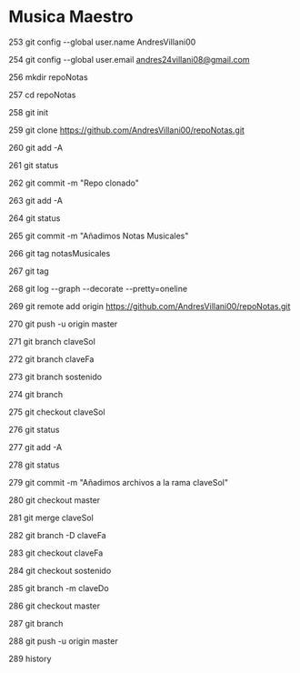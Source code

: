 # Musica Maestro
253 git config --global user.name AndresVillani00    

254 git config --global user.email andres24villani08@gmail.com

 256  mkdir repoNotas  
 
  257  cd repoNotas
  
  258  git init
  
  259  git clone https://github.com/AndresVillani00/repoNotas.git
  
  260  git add -A
  
  261  git status
  
  262  git commit -m "Repo clonado"
  
  263  git add -A
  
  264  git status
  
  265  git commit -m "Añadimos Notas Musicales"
  
  266  git tag notasMusicales
  
  267  git tag
  
  268  git log --graph --decorate --pretty=oneline
  
  269  git remote add origin https://github.com/AndresVillani00/repoNotas.git
  
  270  git push -u origin master
  
  271  git branch claveSol
  
  272  git branch claveFa
  
  273  git branch sostenido
  
  274  git branch
  
  275  git checkout claveSol
  
  276  git status
  
  277  git add -A
  
  278  git status
  
  279  git commit -m "Añadimos archivos a la rama claveSol"
  
  280  git checkout master
  
  281  git merge claveSol
  
  282  git branch -D claveFa
  
  283  git checkout claveFa
  
  284  git checkout sostenido
  
  285  git branch -m claveDo
  
  286  git checkout master
  
  287  git branch
  
  288  git push -u origin master
  
  289  history
